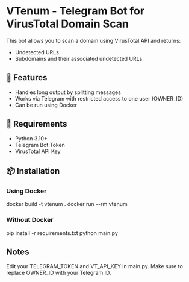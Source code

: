 # VTenum - Telegram Bot for VirusTotal Domain Scan

This bot allows you to scan a domain using VirusTotal API and returns:
- Undetected URLs
- Subdomains and their associated undetected URLs

## 🚀 Features

- Handles long output by splitting messages
- Works via Telegram with restricted access to one user (OWNER_ID)
- Can be run using Docker

## 🔧 Requirements

- Python 3.10+
- Telegram Bot Token
- VirusTotal API Key

## 📦 Installation

### Using Docker

docker build -t vtenum .
docker run --rm vtenum

### Without Docker

pip install -r requirements.txt
python main.py

## Notes

Edit your TELEGRAM_TOKEN and VT_API_KEY in main.py.
Make sure to replace OWNER_ID with your Telegram ID.
